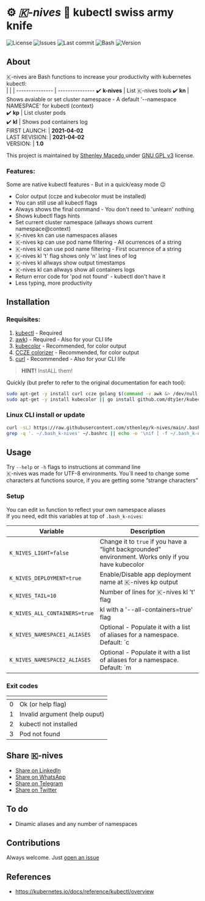 <P style="text-align: center;">

# ⚙️ *🇰-nives* 🔪 kubectl swiss army knife

![License](https://shields.io/github/license/sthenley/k-nives)
![Issues](https://shields.io/github/issues/sthenley/k-nives)
![Last commit](https://shields.io/github/last-commit/sthenley/k-nives)
![Bash](https://img.shields.io/badge/linux-bash-blue)
![Version](https://img.shields.io/github/v/tag/sthenley/k-nives)
</P>

## About    

🇰-nives are Bash functions to increase your productivity with kubernetes kubectl:   
| <!-- --> | <!-- --> | 
--------------- |  ---------------
✔️ **k-nives** | List 🇰-nives tools
✔️ **kn**      | Shows avaiable or set cluster namespace - A default '--namespace NAMESPACE' for kubectl (context)    
✔️ **kp**      | List cluster pods   
✔️ **kl**      | Shows pod containers log   
FIRST LAUNCH:   | **2021-04-02**    
LAST REVISION:  | **2021-04-02**    
VERSION:        | **1.0**

This project is maintained by [Sthenley Macedo ](https://linkedin.com/in/sthenley "LinkedIN profile") under [GNU GPL v3](/LICENSE "Read LICENSE file") license.     
    
### Features:    
    
Some are native kubectl features - But in a quick/easy mode 😉

* Color output (ccze and kubecolor must be installed)    
* You can still use all kubectl flags
* Always shows the final command - You don't need to 'unlearn' nothing
* Shows kubectl flags hints
* Set current cluster namespace (allways shows current namespace@context)
* 🇰-nives kn can use namespaces aliases
* 🇰-nives kp can use pod name filtering - All ocurrences of a string
* 🇰-nives kl can use pod name filtering - First ocurrence of a string
* 🇰-nives kl 't' flag shows only 'n' last lines of log
* 🇰-nives kl allways show output timestamps
* 🇰-nives kl can allways show all containers logs
* Return error code for 'pod not found' - kubectl don't have it
* Less typing, more productivity
    
## Installation    
    
### Requisites:    
    
1. [kubectl](https://kubernetes.io/docs/tasks/tools/install-kubectl-linux/ "kubectl setup instructions") - Required
2. [awk](http://awk.freeshell.org)) - Required - Also for your CLI life
2. [kubecolor](https://github.com/dty1er/kubecolor "kubecolor tool") - Recommended, for color output
3. [CCZE colorizer](https://github.com/cornet/ccze "CCZE colorizer tool") - Recommended, for color output
4. [curl](https://curl.se "curl tool") - Recommended - Also for your CLI life
> **HINT!**
> InstALL them!    
    
Quickly (but prefer to refer to the original documentation for each tool):    
```bash
sudo apt-get -y install curl ccze golang $(command -v awk &> /dev/null || echo awk)    
sudo apt-get -y install kubecolor || go install github.com/dty1er/kubecolor/cmd/kubecolor@latest    
```
    

### Linux CLI install or update    
    
```bash
curl -sLJ https://raw.githubusercontent.com/sthenley/k-nives/main/.bash_k-nives -o ~/.bash_k-nives
grep -q '. ~/.bash_k-nives' ~/.bashrc || echo -e '\nif [ -f ~/.bash_k-nives ]; then\n    . ~/.bash_k-nives\nfi' >> ~/.bashrc && . ~/.bash_k-nives
```
    

## Usage    
    
Try `--help` or `-h` flags to instructions at command line    
🇰-nives was made for UTF-8 environments. You`ll need to change some characters at functions source, if you are getting some “strange characters”


### Setup    

You can edit `kn` function to reflect your own namespace aliases    
If you need, edit this variables at top of `.bash_k-nives`:    

Variable  |  Description
----------------------------- |  -----------------------------
`K_NIVES_LIGHT=false`         | Change it to `true` if you have a “light backgrounded” environment. Works only if you have kubecolor
`K_NIVES_DEPLOYMENT=true`     | Enable/Disable app deployment name at 🇰-nives kp output     
`K_NIVES_TAIL=10`             | Number of lines for 🇰-nives kl 't' flag
`K_NIVES_ALL_CONTAINERS=true` | kl with a '--all-containers=true' flag
`K_NIVES_NAMESPACE1_ALIASES`  | Optional - Populate it with a list of aliases for a namespace.    Default: `c|ca|converse` for `caip`
`K_NIVES_NAMESPACE2_ALIASES`  | Optional - Populate it with a list of aliases for a namespace.    Default: `m|mo|mon|monitor` for `monitoring`

### Exit codes    

| <!-- --> | <!-- --> |
:-:  |  ---
0 | Ok (or help flag)
1 | Invalid argument (help ouput)
2 | kubectl not installed
3 | Pod not found
    

## Share 🇰-nives    

+ [Share on LinkedIn](http://www.linkedin.com/shareArticle?mini=true&url=https://github.com/sthenley/k-nives&title=k-nives%20-%20kubectl%20swiss%20army%20knife&summary=&source=)    
+ [Share on WhatsApp](https://web.whatsapp.com/send?text=https://github.com/sthenley/k-nives)
+ [Share on Telegram](https://t.me/share/url?url=https://github.com/sthenley/k-nives)
+ [Share on Twitter](http://twitter.com/intent/tweet?text=https://github.com/sthenley/k-nives&title=k-nives%20-%20kubectl%20swiss%20army%20knife)
   
## To do

* Dinamic aliases and any number of namespaces

## Contributions    
    
Always welcome. Just [open an issue](https://github.com/sthenley/k-nives/issues)
    

## References    
  * <https://kubernetes.io/docs/reference/kubectl/overview>
